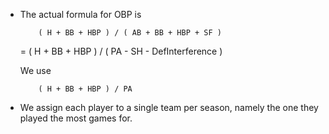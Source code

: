 

* The actual formula for OBP is

          ( H + BB + HBP ) / ( AB + BB + HBP + SF )
	=
	  ( H + BB + HBP ) / ( PA - SH - DefInterference )

  We use

          ( H + BB + HBP ) / PA


* We assign each player to a single team per season, namely the one they played the most games for.
  
